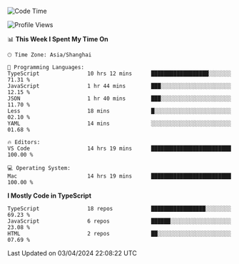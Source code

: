 <!--START_SECTION:waka-->
![Code Time](http://img.shields.io/badge/Code%20Time-5%2C920%20hrs%2013%20mins-blue)

![Profile Views](http://img.shields.io/badge/Profile%20Views-0-blue)

📊 **This Week I Spent My Time On** 

```text
🕑︎ Time Zone: Asia/Shanghai

💬 Programming Languages: 
TypeScript               10 hrs 12 mins      ██████████████████░░░░░░░   71.31 % 
JavaScript               1 hr 44 mins        ███░░░░░░░░░░░░░░░░░░░░░░   12.15 % 
JSON                     1 hr 40 mins        ███░░░░░░░░░░░░░░░░░░░░░░   11.70 % 
Less                     18 mins             █░░░░░░░░░░░░░░░░░░░░░░░░   02.10 % 
YAML                     14 mins             ░░░░░░░░░░░░░░░░░░░░░░░░░   01.68 % 

🔥 Editors: 
VS Code                  14 hrs 19 mins      █████████████████████████   100.00 % 

💻 Operating System: 
Mac                      14 hrs 19 mins      █████████████████████████   100.00 % 
```

**I Mostly Code in TypeScript** 

```text
TypeScript               18 repos            █████████████████░░░░░░░░   69.23 % 
JavaScript               6 repos             ██████░░░░░░░░░░░░░░░░░░░   23.08 % 
HTML                     2 repos             ██░░░░░░░░░░░░░░░░░░░░░░░   07.69 % 
```




 Last Updated on 03/04/2024 22:08:22 UTC
<!--END_SECTION:waka-->
